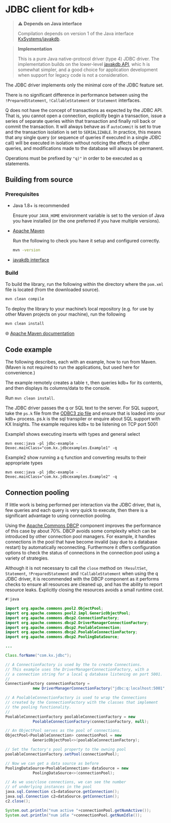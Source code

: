 # JDBC client for kdb+

> :warning: **Depends on Java interface**
>
> Compilation depends on version 1 of the Java interface
> [KxSystems/javakdb](https://github.com/KxSystems/javakdb/releases/tag/1.0).

> **Implementation**
>
> This is a pure Java native-protocol driver (type 4) JDBC driver. The implementation builds on the lower-level [javakdb API](https://github.com/KxSystems/javakdb), whic
h is somewhat simpler, and a good choice for application development when support for legacy code is not a consideration.

The JDBC driver implements only the minimal core of the JDBC feature set. 

There is no significant difference in performance between using the `!PreparedStatement`, `!CallableStatement` or `Statement` interfaces.

Q does not have the concept of transactions as expected by the JDBC API. 
That is, you cannot open a connection, explicitly begin a transaction, issue a series of separate queries within that transaction and finally roll back or commit the transaction. 
It will always behave as if `autoCommit` is set to true and the transaction isolation is set to `SERIALIZABLE`.
In practice, this means that any single query (or sequence of queries if executed in a single JDBC call) will be executed in isolation without noticing the effects of other queries, and modifications made to the database will always be permanent.

Operations must be prefixed by `"q)"` in order to be executed as q statements. 

## Building from source

### Prerequisites

-   Java 1.8+ is recommended

	Ensure your `JAVA_HOME` environment variable is set to the version of Java you have installed (or the one preferred if you have multiple versions).

-   [Apache Maven](https://maven.apache.org/)

	Run the following to check you have it setup and configured correctly.

	```bash
	mvn -version
	```
-	[javakdb interface](https://github.com/KxSystems/javakdb)


### Build

To build the library, run the following within the directory where the `pom.xml` file is located (from the downloaded source). 

```bash
mvn clean compile
```

To deploy the library to your machine’s local repository (e.g. for use by other Maven projects on your machine), run the following

```bash
mvn clean install
```

:globe_with_meridians:
[Apache Maven documentation](https://maven.apache.org/guides) 


## Code example

The following describes, each with an example, how to run from Maven. (Maven is not required to run the applications, but used here for convenience.)

The example remotely creates a table `t`, then queries kdb+ for its contents, and then displays its columns/data to the console.

Run `mvn clean install`.

The JDBC driver passes the q or SQL text to the server. 
For SQL support, take the `ps.k` file from the [ODBC3 zip file](https://code.kx.com/q/interfaces/q-server-for-odbc3/)
and ensure that is loaded into your kdb+ process. ps.k is the sql transpiler or enquire about SQL support with KX Insights. The example requires kdb+ to be listening on TCP port 5001

Example1 shows executing inserts with types and general select

```mvn exec:java -pl jdbc-example -Dexec.mainClass="com.kx.jdbcexamples.Example1" -q```

Example2 show running a q function and converting results to their appropriate types

```mvn exec:java -pl jdbc-example -Dexec.mainClass="com.kx.jdbcexamples.Example2" -q```

## Connection pooling

If little work is being performed per interaction via the JDBC driver,
that is, few queries and each query is very quick to execute,
then there is a significant advantage to using connection pooling.

Using the [Apache Commons DBCP](https://commons.apache.org/proper/commons-dbcp/) component improves the performance of this case by about 70%.
DBCP avoids some complexity which can be introduced by other connection pool managers.
For example, it handles connections in the pool that have become invalid (say due to a database restart) by automatically reconnecting.
Furthermore it offers configuration options to check the status of connections in the connection pool using a variety of strategies.

Although it is not necessary to call the `close` method on `!ResultSet`, `Statement`, `!PreparedStatement` and `!CallableStatement` when using the q JDBC driver,
it is recommended with the DBCP component as it performs checks to ensure all resources are cleaned up, and has the ability to report resource leaks.
Explicitly closing the resources avoids a small runtime cost.

```java
#!java

import org.apache.commons.pool2.ObjectPool;
import org.apache.commons.pool2.impl.GenericObjectPool;
import org.apache.commons.dbcp2.ConnectionFactory;
import org.apache.commons.dbcp2.DriverManagerConnectionFactory;
import org.apache.commons.dbcp2.PoolableConnection;
import org.apache.commons.dbcp2.PoolableConnectionFactory;
import org.apache.commons.dbcp2.PoolingDataSource;

...

Class.forName("com.kx.jdbc");

// A ConnectionFactory is used by the to create Connections.
// This example uses the DriverManagerConnectionFactory, with a
// a connection string for a local q database listening on port 5001.
//
ConnectionFactory connectionFactory =
            new DriverManagerConnectionFactory("jdbc:q:localhost:5001",null);

// A PoolableConnectionFactory is used to wrap the Connections
// created by the ConnectionFactory with the classes that implement
// the pooling functionality.
//
PoolableConnectionFactory poolableConnectionFactory = new 
            PoolableConnectionFactory(connectionFactory, null);

// An ObjectPool serves as the pool of connections.
ObjectPool<PoolableConnection> connectionPool = new 
            GenericObjectPool<>(poolableConnectionFactory);

// Set the factory's pool property to the owning pool
poolableConnectionFactory.setPool(connectionPool);

// Now we can get a data source as before
PoolingDataSource<PoolableConnection> dataSource = new 
            PoolingDataSource<>(connectionPool);

// As we use/close connections, we can see the number
// of underlying instances in the pool
java.sql.Connection c1=dataSource.getConnection();
java.sql.Connection c2=dataSource.getConnection();
c2.close();

System.out.println("num active "+connectionPool.getNumActive());
System.out.println("num idle "+connectionPool.getNumIdle());
```
